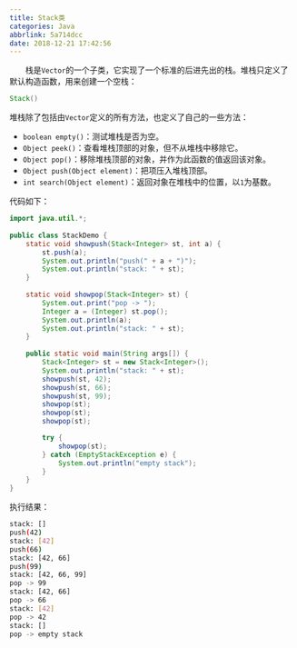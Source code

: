 ```yaml
---
title: Stack类
categories: Java
abbrlink: 5a714dcc
date: 2018-12-21 17:42:56
---
```

&emsp;&emsp;栈是`Vector`的一个子类，它实现了一个标准的后进先出的栈。堆栈只定义了默认构造函数，用来创建一个空栈：<!--more-->

``` java
Stack()
```

堆栈除了包括由`Vector`定义的所有方法，也定义了自己的一些方法：

- `boolean empty()`：测试堆栈是否为空。
- `Object peek()`：查看堆栈顶部的对象，但不从堆栈中移除它。
- `Object pop()`：移除堆栈顶部的对象，并作为此函数的值返回该对象。
- `Object push(Object element)`：把项压入堆栈顶部。
- `int search(Object element)`：返回对象在堆栈中的位置，以`1`为基数。

代码如下：

``` java
import java.util.*;
​
public class StackDemo {
    static void showpush(Stack<Integer> st, int a) {
        st.push(a);
        System.out.println("push(" + a + ")");
        System.out.println("stack: " + st);
    }
​
    static void showpop(Stack<Integer> st) {
        System.out.print("pop -> ");
        Integer a = (Integer) st.pop();
        System.out.println(a);
        System.out.println("stack: " + st);
    }
​
    public static void main(String args[]) {
        Stack<Integer> st = new Stack<Integer>();
        System.out.println("stack: " + st);
        showpush(st, 42);
        showpush(st, 66);
        showpush(st, 99);
        showpop(st);
        showpop(st);
        showpop(st);

        try {
            showpop(st);
        } catch (EmptyStackException e) {
            System.out.println("empty stack");
        }
    }
}
```

执行结果：

``` bash
stack: []
push(42)
stack: [42]
push(66)
stack: [42, 66]
push(99)
stack: [42, 66, 99]
pop -> 99
stack: [42, 66]
pop -> 66
stack: [42]
pop -> 42
stack: []
pop -> empty stack
```